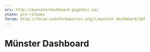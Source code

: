 ```yaml
---
uri: http://muensterdashboard.gigantic.io/
state: pre-releaes
forum: http://forum.codeformuenster.org/t/munster-dashboard/107
---
```


Münster Dashboard
=================

